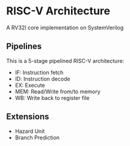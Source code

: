 # RISC-V Architecture 
A RV32I core implementation on SystemVerilog

## Pipelines
This is a 5-stage pipelined RISC-V architecture:
- IF: Instruction fetch
- ID: Instruction decode
- EX: Execute
- MEM: Read/Write from/to memory
- WB: Write back to register file

## Extensions
- Hazard Unit
- Branch Prediction